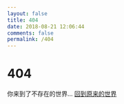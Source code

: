 ```yaml
---
layout: false
title: 404
date: 2018-08-21 12:06:44
comments: false
permalink: /404
---
```

# 404

你来到了不存在的世界... [回到原来的世界](http://blog.rxliuli.com)